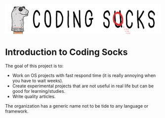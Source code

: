 ![Coding Socks Mascot](img/coding_socks_text_with_mascot_w980.png)

# Introduction to Coding Socks

The goal of this project is to:

- Work on OS projects with fast respond time (it is really annoying when you have to wait weeks).
- Create experimental projects that are not useful in real life but can be good for learning/studies.
- Write quality articles.

The organization has a generic name not to be tide to any language or framework.

